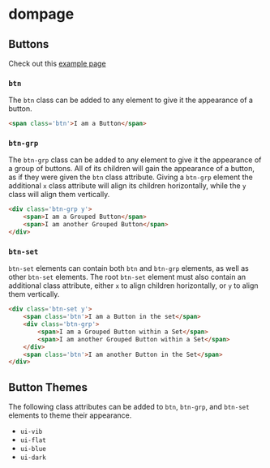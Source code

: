 # dompage


## Buttons

Check out this [example page](https://luciancooper.github.io/dompage/)

### `btn`
The `btn` class can be added to any element to give it the appearance of a button. 

```html
<span class='btn'>I am a Button</span>
```

### `btn-grp`
The `btn-grp` class can be added to any element to give it the appearance of a group of buttons. All of its children will gain the appearance of a button, as if they were given the `btn` class attribute. Giving a `btn-grp` element the additional `x` class attribute will align its children horizontally, while the `y` class will align them vertically. 

```html
<div class='btn-grp y'>
	<span>I am a Grouped Button</span>
	<span>I am another Grouped Button</span>
</div>
```

### `btn-set`
`btn-set` elements can contain both `btn` and `btn-grp` elements, as well as other `btn-set` elements. The root `btn-set` element must also contain an additional class attribute, either `x` to align children horizontally, or `y` to align them vertically. 		

```html
<div class='btn-set y'>
	<span class='btn'>I am a Button in the set</span>
	<div class='btn-grp'>
		<span>I am a Grouped Button within a Set</span>
		<span>I am another Grouped Button within a Set</span>
	</div>
	<span class='btn'>I am another Button in the Set</span>
</div>
```

## Button Themes

The following class attributes can be added to `btn`, `btn-grp`, and `btn-set` elements to theme their appearance.

 * `ui-vib`
 * `ui-flat`
 * `ui-blue`
 * `ui-dark`
